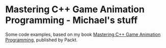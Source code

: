 # Mastering C++ Game Animation Programming - Michael's stuff

Some code examples, based on my book [Mastering C++ Game Animation Programming](https://www.packtpub.com/en-us/product/mastering-c-game-animation-programming-9781835881934), published by Packt.
